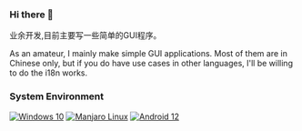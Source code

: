 ### Hi there 👋

业余开发,目前主要写一些简单的GUI程序。

As an amateur, I mainly make simple GUI applications. Most of them are in Chinese only, but if you do have use cases in other languages, I'll be willing to do the i18n works.

<!--
关于Git分支:  
单分支: master  
双分支: master/develop  
多分支(用不上): release/master/hotfix/develop/feature  

关于[语义化版本号](https://semver.org/lang/zh-CN/)的个人习惯:  
- "先行版本号/频道(Channal)"的稳定性: lts > stable > **current(相当于不写)** > rc > **preview** > dev > nightly > bleeding edge > experimental
- 不用alapha,beta,通常认为alapha = dev, beta = preview, gama = rc
- 0.0.1为第一个版本,通常是不完整的软件,0.1.0为第一个完整的软件,1.0.0为第一个稳定的软件
- 仅在1.0.0之后的current,stable,lts频道中严格遵循语义化版本

# Contributor Code of Conduct

My project adheres to No Code of Conduct.  We are all adults.  I accept anyone's contributions.  Nothing else matters.
For more information please visit the [No Code of Conduct](https://nocodeofconduct.com) homepage.

-->


### System Environment

[![Windows 10](https://img.shields.io/badge/Windows%2010-00adef?style=flat-square&logo=windows&logoColor=ffffff)](#)
[![Manjaro Linux](https://img.shields.io/badge/Manjaro%20Linux-34bf5c?style=flat-square&logo=manjaro&logoColor=ffffff)](#)
[![Android 12](https://img.shields.io/badge/Android%2012-3ddc84?style=flat-square&logo=android&logoColor=ffffff)](#)
